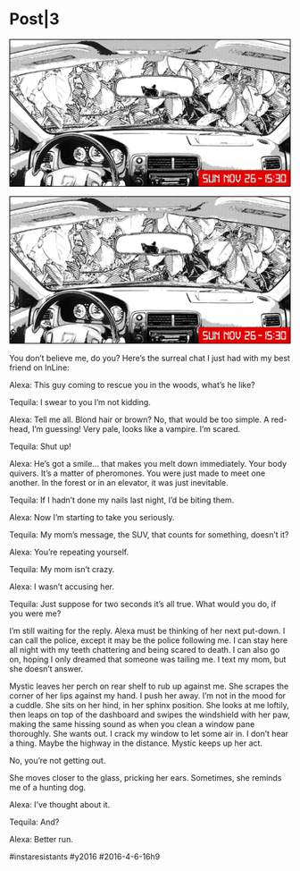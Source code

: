 # Post|3

![](_i/p003_civic1_i.webp)

![Civic](_i/p003_civic1_i.webp)

You don’t believe me, do you? Here’s the surreal chat I just had with my best friend on InLine: 

Alexa: This guy coming to rescue you in the woods, what’s he like?

Tequila: I swear to you I’m not kidding.

Alexa: Tell me all. Blond hair or brown? No, that would be too simple. A red-head, I’m guessing! Very pale, looks like a vampire. I’m scared.

Tequila: Shut up!

Alexa: He’s got a smile… that makes you melt down immediately. Your body quivers. It’s a matter of pheromones. You were just made to meet one another. In the forest or in an elevator, it was just inevitable.

Tequila: If I hadn’t done my nails last night, I’d be biting them.

Alexa: Now I’m starting to take you seriously.

Tequila: My mom’s message, the SUV, that counts for something, doesn’t it? 

Alexa: You’re repeating yourself.

Tequila: My mom isn’t crazy.

Alexa: I wasn’t accusing her.

Tequila: Just suppose for two seconds it’s all true. What would you do, if you were me?

I’m still waiting for the reply. Alexa must be thinking of her next put-down. I can call the police, except it may be the police following me. I can stay here all night with my teeth chattering and being scared to death. I can also go on, hoping I only dreamed that someone was tailing me. I text my mom, but she doesn’t answer.

Mystic leaves her perch on rear shelf to rub up against me. She scrapes the corner of her lips against my hand. I push her away. I’m not in the mood for a cuddle. She sits on her hind, in her sphinx position. She looks at me loftily, then leaps on top of the dashboard and swipes the windshield with her paw, making the same hissing sound as when you clean a window pane thoroughly. She wants out. I crack my window to let some air in. I don’t hear a thing. Maybe the highway in the distance. Mystic keeps up her act.

No, you’re not getting out.

She moves closer to the glass, pricking her ears. Sometimes, she reminds me of a hunting dog.

Alexa: I’ve thought about it.

Tequila: And?

Alexa: Better run.

#instaresistants #y2016 #2016-4-6-16h9
